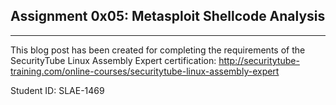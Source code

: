 ## Assignment 0x05: Metasploit Shellcode Analysis
---
This blog post has been created for completing the requirements of the SecurityTube Linux Assembly Expert certification:
http://securitytube-training.com/online-courses/securitytube-linux-assembly-expert

Student ID: SLAE-1469
